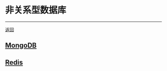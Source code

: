 # 非关系型数据库

---

[返回](/repository/databases/README.md#非关系型数据库repositorydatabasesnosqlreadmemd非关系型数据库)

## [MongoDB](/repository/databases/NoSQL/MongoDB/README.md#MongoDB)
## [Redis](/repository/databases/NoSQL/Redis/README.md#Redis)